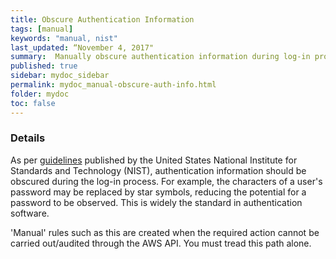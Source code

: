 ```yaml
---
title: Obscure Authentication Information
tags: [manual]
keywords: "manual, nist"
last_updated: “November 4, 2017"
summary:  Manually obscure authentication information during log-in process
published: true
sidebar: mydoc_sidebar
permalink: mydoc_manual-obscure-auth-info.html
folder: mydoc
toc: false
---
```


### Details  
As per [guidelines](http://nvlpubs.nist.gov/nistpubs/SpecialPublications/NIST.SP.800-171.pdf) published by the United States National Institute for Standards and Technology (NIST), authentication information should be obscured during the log-in process. For example, the characters of a user's password may be replaced by star symbols, reducing the potential for a password to be observed. This is widely the standard in authentication software. 

'Manual' rules such as this are created when the required action cannot be carried out/audited through the AWS API. You must tread this path alone. 

